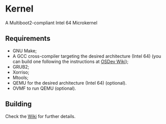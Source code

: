 # Kernel
A Multiboot2-compliant Intel 64 Microkernel

## Requirements
* GNU Make;
* A GCC cross-compiler targeting the desired architecture (Intel 64) (you can build one following the instructions at [OSDev Wiki](https://wiki.osdev.org/GCC_Cross-Compiler));
* GRUB2;
* Xorriso;
* Mtools;
* QEMU for the desired architecture (Intel 64) (optional).
* OVMF to run QEMU (optional).

## Building
Check the [Wiki](https://github.com/natanjunges/kernel/wiki/Building) for further details.
